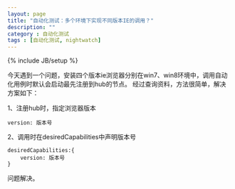 ```yaml
---
layout: page
title: "自动化测试：多个环境下实现不同版本IE的调用？"
description: ""
category : 自动化测试
tags : [自动化测试, nightwatch]
---
```

{% include JB/setup %}

今天遇到一个问题，安装四个版本ie浏览器分别在win7、win8环境中，调用自动化用例时默认会启动最先注册到hub的节点。
经过查询资料，方法很简单，解决方案如下：

1、注册hub时，指定浏览器版本

    version: 版本号

2、调用时在desiredCapabilities中声明版本号

    desiredCapabilities:{
        version: 版本号
    }

问题解决。